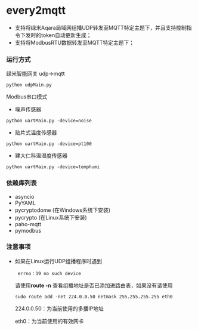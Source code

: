 # every2mqtt

- 支持将绿米Aqara局域网组播UDP转发至MQTT特定主题下，并且支持控制指令下发时的token自动更新生成；
- 支持将ModbusRTU数据转发至MQTT特定主题下；



### 运行方式
绿米智能网关
udp->mqtt     

```shell
python udpMain.py
```
Modbus串口模式

- 噪声传感器     

```shell
python uartMain.py -device=noise
```
- 贴片式温度传感器

```shell
python uartMain.py -device=pt100
```
- 建大仁科温湿度传感器

```shell
python uartMain.py -device=temphumi
```


### 依赖库列表

- asyncio
- PyYAML
- pycryptodome  (在Windows系统下安装)
- pycrypto  (在Linux系统下安装)
- paho-mqtt
- pymodbus



### 注意事项

- 如果在Linux运行UDP组播程序时遇到

  ```shell
   errno：19 no such device
  ```

  请使用**route -n** 查看组播地址是否已添加进路由表，如果没有请使用

  ```shell
  sudo route add -net 224.0.0.50 netmask 255.255.255.255 eth0
  ```

  224.0.0.50：为当前使用的多播IP地址

  eth0：为当前使用的有效网卡

